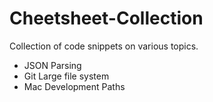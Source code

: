 # Cheetsheet-Collection

Collection of code snippets on various topics.

- JSON Parsing
- Git Large file system
- Mac Development Paths

